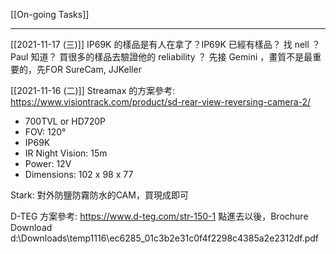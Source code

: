 [[On-going Tasks]]

---

[[2021-11-17 (三)]]
IP69K 的樣品是有人在拿了？IP69K 已經有樣品？ 找 nell ？ Paul 知道？ 買很多的樣品去驗證他的 reliability ？ 先接 Gemini ，畫質不是最重要的，先FOR SureCam, JJKeller

[[2021-11-16 (二)]]
Streamax 的方案參考:
https://www.visiontrack.com/product/sd-rear-view-reversing-camera-2/
- 700TVL or HD720P
- FOV: 120°
- IP69K
- IR Night Vision: 15m
- Power: 12V
- Dimensions: 102 x 98 x 77

Stark: 對外防鹽防霧防水的CAM，買現成即可

D-TEG 方案參考:
https://www.d-teg.com/str-150-1
點進去以後，Brochure Download 
d:\Downloads\temp1116\ec6285_01c3b2e31c0f4f2298c4385a2e2312df.pdf 